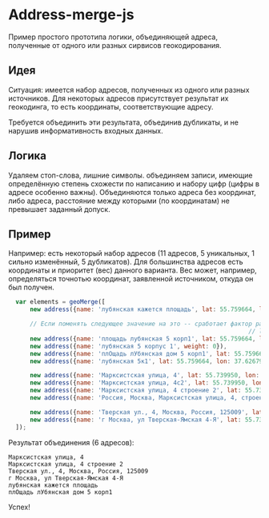 # Address-merge-js
Пример простого прототипа логики, объединяющей адреса, полученные от одного или разных сирвисов геокодирования.

## Идея
Ситуация: имеется набор адресов, полученных из одного или разных источников. Для некоторых адресов присутствует результат их геокодинга, то есть координаты, соответствующие адресу.

Требуется объединить эти результата, объединив дубликаты, и не нарушив информативность входных данных.

## Логика
Удаляем стоп-слова, лишние символы. объединяем записи, имеющие определённую степень схожести по написанию и набору цифр (цифры в адресе особенно важны). Объединяются только адреса без координат, либо адреса, расстояние между которыми (по координатам) не превышает заданный допуск.

## Пример
Например: есть некоторый набор адресов (11 адресов, 5 уникальных, 1 сильно изменённый, 5 дубликатов). Для большинства адресов есть координаты и приоритет (вес) данного варианта. Вес может, например, определяться точнотью координат, заявленной источником, откуда он был получен.

```javascript
  var elements = geoMerge([
      new address({name: 'лубянская кажется площадь', lat: 55.759664, lon: 37.626690, weight: 0}),

      // Если поменять следующее значение на это -- сработает фактор расстояния и результатов станет на один больше
                                                                   // lon: 38.626790
      new address({name: 'площадь лубянская 5 корп1', lat: 55.759664, lon: 37.626790, weight: 0}),
      new address({name: 'лубянская 5 корпус 1', weight: 0}),
      new address({name: 'плОщадь лУбянская дом 5 корп1', lat: 55.759664, lon: 37.626795, weight: 1}),
      new address({name: 'лубянская 5к1', lat: 55.759664, lon: 37.626795, weight: 1}),

      new address({name: 'Марксистская улица, 4', lat: 55.739950, lon: 37.656371, weight: 1}),
      new address({name: 'Марксистская улица, 4с2', lat: 55.739950, lon: 37.656371, weight: 0}),
      new address({name: 'Марксистская улица, 4 строение 2', lat: 55.739950, lon: 37.656371, weight: 1}),
      new address({name: 'Россия, Москва, Марксистская улица, 4, строение 2', lat: 55.739950, lon: 37.656371, weight: 1}),

      new address({name: 'Тверская ул., 4, Москва, Россия, 125009', lat: 55.739950, lon: 37.656371, weight: 1}),
      new address({name: 'г Москва, ул Тверская-Ямская 4-Я', lat: 55.739950, lon: 37.656371, weight: 1}),
  ]);
```

Результат объединения (6 адресов):

```text
Марксистская улица, 4
Марксистская улица, 4 строение 2
Тверская ул., 4, Москва, Россия, 125009
г Москва, ул Тверская-Ямская 4-Я
лубянская кажется площадь
плОщадь лУбянская дом 5 корп1
```
Успех!
